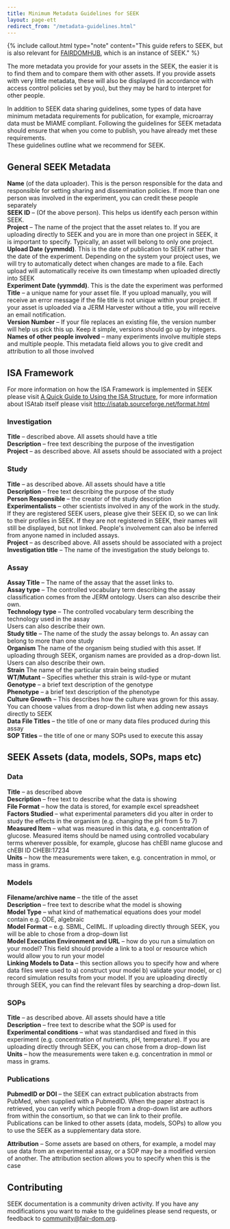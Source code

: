 ```yaml
---
title: Minimum Metadata Guidelines for SEEK
layout: page-ett
redirect_from: "/metadata-guidelines.html"
---
```



{% include callout.html type="note" content="This guide refers to SEEK, but is also relevant for [FAIRDOMHUB](https://www.fairdomhub.org/), which is an instance of SEEK." %}

The more metadata you provide for your assets in the SEEK, the easier it is to find them and to compare them with other assets. If you provide assets with very little metadata, these will also be displayed (in accordance with access control policies set by you), but they may be hard to interpret for other people.

In addition to SEEK data sharing guidelines, some types of data have minimum metadata requirements for publication, for example, microarray data must be MIAME compliant. Following the guidelines for SEEK metadata should ensure that when you come to publish, you have already met these requirements.   
These guidelines outline what we recommend for SEEK.

## General SEEK Metadata

**Name** (of the data uploader). This is the person responsible for the data and responsible for setting sharing and dissemination policies. If more than one person was involved in the experiment, you can credit these people separately   
**SEEK ID** – (Of the above person). This helps us identify each person within SEEK.   
**Project** – The name of the project that the asset relates to. If you are uploading directly to SEEK and you are in more than one project in SEEK, it is important to specify. Typically, an asset will belong to only one project.  
**Upload Date (yymmdd)**. This is the date of publication to SEEK rather than the date of the experiment. Depending on the system your project uses, we will try to automatically detect when changes are made to a file. Each upload will automatically receive its own timestamp when uploaded directly into SEEK  
**Experiment Date (yymmdd)**. This is the date the experiment was performed  
**Title** – a unique name for your asset file. If you upload manually, you will receive an error message if the file title is not unique within your project. If your asset is uploaded via a JERM Harvester without a title, you will receive an email notification.  
**Version Number** – If your file replaces an existing file, the version number will help us pick this up. Keep it simple, versions should go up by integers.  
**Names of other people involved** – many experiments involve multiple steps and multiple people. This metadata field allows you to give credit and attribution to all those involved

## ISA Framework
For more information on how the ISA Framework is implemented in SEEK please visit [A Quick Guide to Using the ISA Structure](isa-guide.html), for more information about ISAtab itself please visit http://isatab.sourceforge.net/format.html 

### Investigation

**Title** – described above. All assets should have a title  
**Description** – free text describing the purpose of the investigation  
**Project** – as described above. All assets should be associated with a project

### Study

**Title** – as described above. All assets should have a title  
**Description** – free text describing the purpose of the study  
**Person Responsible** – the creator of the study description  
**Experimentalists** – other scientists involved in any of the work in the study. If they are registered SEEK users, please give their SEEK ID, so we can link to their profiles in SEEK. If they are not registered in SEEK, their names will still be displayed, but not linked. People's involvement can also be inferred from anyone named in included assays.  
**Project** – as described above. All assets should be associated with a project  
**Investigation title** – The name of the investigation the study belongs to.

### Assay

**Assay Title** – The name of the assay that the asset links to.   
**Assay type** – The controlled vocabulary term describing the assay classification comes from the JERM ontology. Users can also describe their own.     
**Technology type** – The controlled vocabulary term describing the technology used in the assay  
Users can also describe their own.   
**Study title** – The name of the study the assay belongs to. An assay can belong to more than one study  
**Organism** The name of the organism being studied with this asset. If uploading through SEEK, organism names are provided as a drop-down list. Users can also describe their own.   
**Strain** The name of the particular strain being studied  
**WT/Mutant** – Specifies whether this strain is wild-type or mutant  
**Genotype** – a brief text description of the genotype  
**Phenotype** – a brief text description of the phenotype  
**Culture Growth** – This describes how the culture was grown for this assay. You can choose values from a drop-down list when adding new assays directly to SEEK  
**Data File Titles** – the title of one or many data files produced during this assay  
**SOP Titles** – the title of one or many SOPs used to execute this assay

## SEEK Assets (data, models, SOPs, maps etc)

### Data

**Title** – as described above  
**Description** – free text to describe what the data is showing  
**File Format** – how the data is stored, for example excel spreadsheet  
**Factors Studied** – what experimental parameters did you alter in order to study the effects in the organism (e.g. changing the pH from 5 to 7)  
**Measured Item** – what was measured in this data, e.g. concentration of glucose. Measured items should be named using controlled vocabulary terms wherever possible, for example, glucose has chEBI name glucose and chEBI ID CHEBI:17234  
**Units** – how the measurements were taken, e.g. concentration in mmol, or mass in grams.

### Models

**Filename/archive name** – the title of the asset  
**Description** – free text to describe what the model is showing  
**Model Type** – what kind of mathematical equations does your model contain e.g. ODE, algebraic  
**Model Format** – e.g. SBML, CellML. If uploading directly through SEEK, you will be able to chose from a drop-down list  
**Model Execution Environment and URL** – how do you run a simulation on your model? This field should provide a link to a tool or resource which would allow you to run your model  
**Linking Models to Data** – this section allows you to specify how and where data files were used to a) construct your model b) validate your model, or c) record simulation results from your model. If you are uploading directly through SEEK, you can find the relevant files by searching a drop-down list.

### SOPs

**Title** – as described above. All assets should have a title  
**Description** – free text to describe what the SOP is used for  
**Experimental conditions** – what was standardised and fixed in this experiment (e.g. concentration of nutrients, pH, temperature). If you are uploading directly through SEEK, you can chose from a drop-down list  
**Units** – how the measurements were taken e.g. concentration in mmol or mass in grams.

### Publications

**PubmedID or DOI** – the SEEK can extract publication abstracts from PubMed, when supplied with a PubmedID. When the paper abstract is retrieved, you can verify which people from a drop-down list are authors from within the consortium, so that we can link to their profile.  
Publications can be linked to other assets (data, models, SOPs) to allow you to use the SEEK as a supplementary data store.

**Attribution** – Some assets are based on others, for example, a model may use data from an experimental assay, or a SOP may be a modified version of another. The attribution section allows you to specify when this is the case 

## Contributing 
SEEK documentation is a community driven activity. If you have any modifications you want to make to the guidelines please send requests, or feedback to <community@fair-dom.org>.